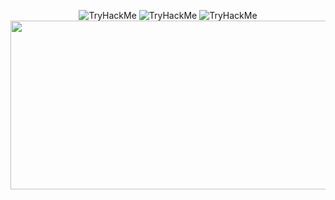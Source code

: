 <p align="center">
  <img src="https://tryhackme-badges.s3.amazonaws.com/ang3lo.azevedo.png" alt="TryHackMe">
  <img src="https://tryhackme-badges.s3.amazonaws.com/Reberpower.png" alt="TryHackMe">
  <img src="https://tryhackme-badges.s3.amazonaws.com/Ghostzao.png" alt="TryHackMe">
  <img width="1920" height="270" src="https://user-images.githubusercontent.com/66081804/228987277-e9bb6a45-85c9-4057-b4c4-910235bc557b.gif">
</p>
